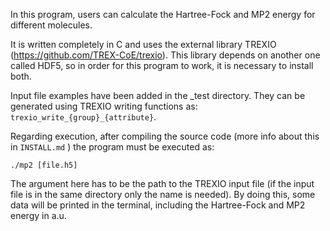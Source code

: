 In this program, users can calculate the Hartree-Fock and MP2 energy for different molecules.

It is written completely in C and uses the external library TREXIO (https://github.com/TREX-CoE/trexio). This library depends on another one called HDF5, so in order for this program to work, it is necessary to install both.

Input file examples have been added in the _test directory. They can be generated using TREXIO writing functions as: ```trexio_write_{group}_{attribute}```.

Regarding execution, after compiling the source code (more info about this in ```INSTALL.md``` ) the program must be executed as:

```
./mp2 [file.h5]
```

The argument here has to be the path to the TREXIO input file (if the input file is in the same directory only the name is needed). By doing this, some data will be printed in the terminal, including the Hartree-Fock and MP2 energy in a.u.


